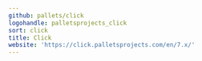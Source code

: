 ```yaml
---
github: pallets/click
logohandle: palletsprojects_click
sort: click
title: Click
website: 'https://click.palletsprojects.com/en/7.x/'
---
```

